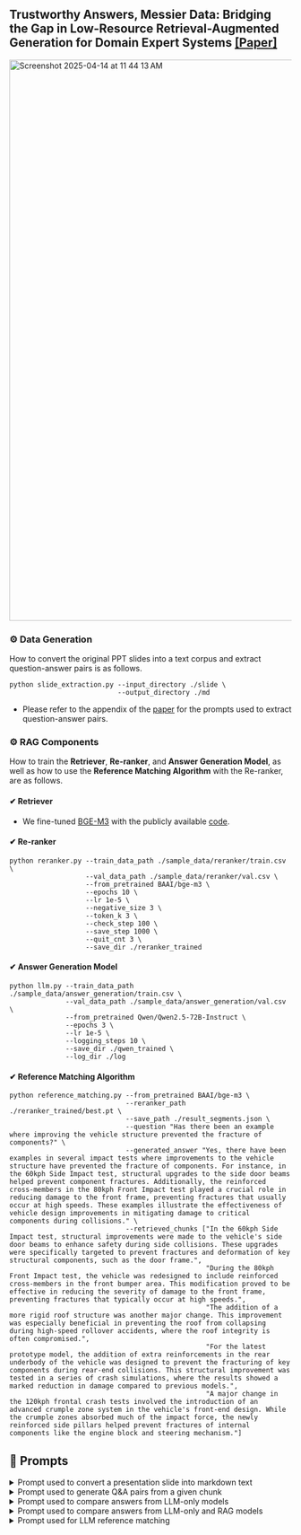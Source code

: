 ## Trustworthy Answers, Messier Data: Bridging the Gap in Low-Resource Retrieval-Augmented Generation for Domain Expert Systems [[Paper]](https://arxiv.org/pdf/2502.19596)

<img width="1000" alt="Screenshot 2025-04-14 at 11 44 13 AM" src="https://github.com/user-attachments/assets/8ace61fd-0946-4cca-b63d-262b2c7b75e8" />

### ⚙️ Data Generation
How to convert the original PPT slides into a text corpus and extract question-answer pairs is as follows.
```
python slide_extraction.py --input_directory ./slide \
                           --output_directory ./md
```
- Please refer to the appendix of the [paper](https://arxiv.org/pdf/2502.19596) for the prompts used to extract question-answer pairs.

### ⚙️ RAG Components
How to train the <b>Retriever</b>, <b>Re-ranker</b>, and <b>Answer Generation Model</b>, as well as how to use the <b>Reference Matching Algorithm</b> with the Re-ranker, are as follows.

#### ✔ Retriever
- We fine-tuned [BGE-M3](https://huggingface.co/BAAI/bge-m3) with the publicly available [code](https://github.com/FlagOpen/FlagEmbedding).

#### ✔ Re-ranker
```
python reranker.py --train_data_path ./sample_data/reranker/train.csv \
                   --val_data_path ./sample_data/reranker/val.csv \
                   --from_pretrained BAAI/bge-m3 \
                   --epochs 10 \
                   --lr 1e-5 \
                   --negative_size 3 \
                   --token_k 3 \
                   --check_step 100 \
                   --save_step 1000 \
                   --quit_cnt 3 \
                   --save_dir ./reranker_trained
```

#### ✔ Answer Generation Model
```
python llm.py --train_data_path ./sample_data/answer_generation/train.csv \
              --val_data_path ./sample_data/answer_generation/val.csv \
              --from_pretrained Qwen/Qwen2.5-72B-Instruct \
              --epochs 3 \
              --lr 1e-5 \
              --logging_steps 10 \
              --save_dir ./qwen_trained \
              --log_dir ./log
```

#### ✔ Reference Matching Algorithm
```
python reference_matching.py --from_pretrained BAAI/bge-m3 \
                             --reranker_path ./reranker_trained/best.pt \
                             --save_path ./result_segments.json \
                             --question "Has there been an example where improving the vehicle structure prevented the fracture of components?" \
                             --generated_answer "Yes, there have been examples in several impact tests where improvements to the vehicle structure have prevented the fracture of components. For instance, in the 60kph Side Impact test, structural upgrades to the side door beams helped prevent component fractures. Additionally, the reinforced cross-members in the 80kph Front Impact test played a crucial role in reducing damage to the front frame, preventing fractures that usually occur at high speeds. These examples illustrate the effectiveness of vehicle design improvements in mitigating damage to critical components during collisions." \
                             --retrieved_chunks ["In the 60kph Side Impact test, structural improvements were made to the vehicle's side door beams to enhance safety during side collisions. These upgrades were specifically targeted to prevent fractures and deformation of key structural components, such as the door frame.",
                                                 "During the 80kph Front Impact test, the vehicle was redesigned to include reinforced cross-members in the front bumper area. This modification proved to be effective in reducing the severity of damage to the front frame, preventing fractures that typically occur at high speeds.",
                                                 "The addition of a more rigid roof structure was another major change. This improvement was especially beneficial in preventing the roof from collapsing during high-speed rollover accidents, where the roof integrity is often compromised.",
                                                 "For the latest prototype model, the addition of extra reinforcements in the rear underbody of the vehicle was designed to prevent the fracturing of key components during rear-end collisions. This structural improvement was tested in a series of crash simulations, where the results showed a marked reduction in damage compared to previous models.",
                                                 "A major change in the 120kph frontal crash tests involved the introduction of an advanced crumple zone system in the vehicle's front-end design. While the crumple zones absorbed much of the impact force, the newly reinforced side pillars helped prevent fractures of internal components like the engine block and steering mechanism."]
```

## 💬 Prompts

<details>
<summary>Prompt used to convert a presentation slide into markdown text</summary>
<img width="1000" alt="Screenshot 2025-05-21 at 5 07 37 PM" src="https://github.com/user-attachments/assets/007f3c2f-ec4b-4e1c-a686-5a4f570d0cab" />
</details>

<details>
<summary>Prompt used to generate Q&A pairs from a given chunk</summary>
<img width="1000" alt="Screenshot 2025-05-21 at 5 09 20 PM" src="https://github.com/user-attachments/assets/360f4c65-f094-47f1-9dae-96e2e8894f86" />
</details>

<details>
<summary>Prompt used to compare answers from LLM-only models</summary>
<img width="1000" alt="Screenshot 2025-05-21 at 5 09 52 PM" src="https://github.com/user-attachments/assets/da3f1805-58c9-4bd2-800f-13bafeeadaaa" />
</details>

<details>
<summary>Prompt used to compare answers from LLM-only and RAG models</summary>
<img width="1000" alt="Screenshot 2025-05-21 at 5 10 23 PM" src="https://github.com/user-attachments/assets/d44a3d38-81c6-4f16-b46d-ccfe8495d193" />
</details>

<details>
<summary>Prompt used for LLM reference matching</summary>
<img width="1000" alt="Screenshot 2025-05-21 at 5 10 52 PM" src="https://github.com/user-attachments/assets/90c978bc-fa08-441b-ae34-e18a31445cfb" />
</details>
